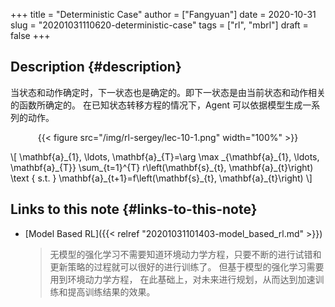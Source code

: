 +++
title = "Deterministic Case"
author = ["Fangyuan"]
date = 2020-10-31
slug = "20201031110620-deterministic-case"
tags = ["rl", "mbrl"]
draft = false
+++

## Description {#description}

当状态和动作确定时，下一状态也是确定的。即下一状态是由当前状态和动作相关的函数所确定的。
在已知状态转移方程的情况下，Agent 可以依据模型生成一系列的动作。

<style>.org-center { margin-left: auto; margin-right: auto; text-align: center; }</style>

<div class="org-center">

{{< figure src="/img/rl-sergey/lec-10-1.png" width="100%" >}}

</div>

\\[
\mathbf{a}\_{1}, \ldots, \mathbf{a}\_{T}=\arg \max \_{\mathbf{a}\_{1}, \ldots, \mathbf{a}\_{T}} \sum\_{t=1}^{T} r\left(\mathbf{s}\_{t}, \mathbf{a}\_{t}\right) \text { s.t. } \mathbf{a}\_{t+1}=f\left(\mathbf{s}\_{t}, \mathbf{a}\_{t}\right)
\\]


## Links to this note {#links-to-this-note}

-   [Model Based RL]({{< relref "20201031101403-model_based_rl.md" >}})

    >   无模型的强化学习不需要知道环境动力学方程，只要不断的进行试错和更新策略的过程就可以很好的进行训练了。
    > 但基于模型的强化学习需要用到环境动力学方程，
    > 在此基础上，对未来进行规划，从而达到加速训练和提高训练结果的效果。
